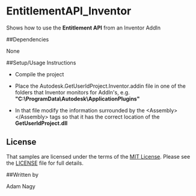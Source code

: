 EntitlementAPI_Inventor
==========

Shows how to use the **Entitlement API** from an Inventor AddIn

##Dependencies

None

##Setup/Usage Instructions

* Compile the project

* Place the Autodesk.GetUserIdProject.Inventor.addin file in one of the folders that Inventor monitors for AddIn's, e.g. **"C:\ProgramData\Autodesk\ApplicationPlugins"** 

* In that file modify the information surrounded by the &lt;Assembly&gt;&lt;/Assembly&gt; tags so that it has the correct location of the **GetUserIdProject.dll**

## License

That samples are licensed under the terms of the [MIT License](http://opensource.org/licenses/MIT). Please see the [LICENSE](LICENSE) file for full details.

##Written by 

Adam Nagy

